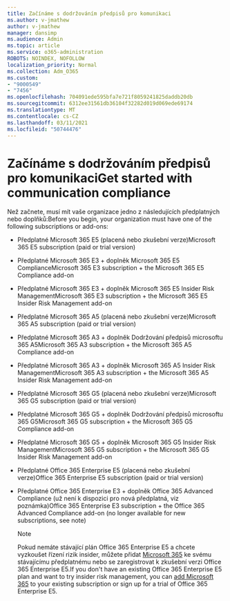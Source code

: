 ```yaml
---
title: Začínáme s dodržováním předpisů pro komunikaci
ms.author: v-jmathew
author: v-jmathew
manager: dansimp
ms.audience: Admin
ms.topic: article
ms.service: o365-administration
ROBOTS: NOINDEX, NOFOLLOW
localization_priority: Normal
ms.collection: Adm_O365
ms.custom:
- "9000549"
- "7456"
ms.openlocfilehash: 704091ede595bfa7e721f8059241825daddb20db
ms.sourcegitcommit: 6312ee31561db36104f32282d019d069ede69174
ms.translationtype: MT
ms.contentlocale: cs-CZ
ms.lasthandoff: 03/11/2021
ms.locfileid: "50744476"
---
```

# <a name="get-started-with-communication-compliance"></a><span data-ttu-id="45f43-102">Začínáme s dodržováním předpisů pro komunikaci</span><span class="sxs-lookup"><span data-stu-id="45f43-102">Get started with communication compliance</span></span>

<span data-ttu-id="45f43-103">Než začnete, musí mít vaše organizace jedno z následujících předplatných nebo doplňků:</span><span class="sxs-lookup"><span data-stu-id="45f43-103">Before you begin, your organization must have one of the following subscriptions or add-ons:</span></span>

* <span data-ttu-id="45f43-104">Předplatné Microsoft 365 E5 (placená nebo zkušební verze)</span><span class="sxs-lookup"><span data-stu-id="45f43-104">Microsoft 365 E5 subscription (paid or trial version)</span></span>
* <span data-ttu-id="45f43-105">Předplatné Microsoft 365 E3 + doplněk Microsoft 365 E5 Compliance</span><span class="sxs-lookup"><span data-stu-id="45f43-105">Microsoft 365 E3 subscription + the Microsoft 365 E5 Compliance add-on</span></span>
* <span data-ttu-id="45f43-106">Předplatné Microsoft 365 E3 + doplněk Microsoft 365 E5 Insider Risk Management</span><span class="sxs-lookup"><span data-stu-id="45f43-106">Microsoft 365 E3 subscription + the Microsoft 365 E5 Insider Risk Management add-on</span></span>
* <span data-ttu-id="45f43-107">Předplatné Microsoft 365 A5 (placená nebo zkušební verze)</span><span class="sxs-lookup"><span data-stu-id="45f43-107">Microsoft 365 A5 subscription (paid or trial version)</span></span>
* <span data-ttu-id="45f43-108">Předplatné Microsoft 365 A3 + doplněk Dodržování předpisů microsoftu 365 A5</span><span class="sxs-lookup"><span data-stu-id="45f43-108">Microsoft 365 A3 subscription + the Microsoft 365 A5 Compliance add-on</span></span>
* <span data-ttu-id="45f43-109">Předplatné Microsoft 365 A3 + doplněk Microsoft 365 A5 Insider Risk Management</span><span class="sxs-lookup"><span data-stu-id="45f43-109">Microsoft 365 A3 subscription + the Microsoft 365 A5 Insider Risk Management add-on</span></span>
* <span data-ttu-id="45f43-110">Předplatné Microsoft 365 G5 (placená nebo zkušební verze)</span><span class="sxs-lookup"><span data-stu-id="45f43-110">Microsoft 365 G5 subscription (paid or trial version)</span></span>
* <span data-ttu-id="45f43-111">Předplatné Microsoft 365 G5 + doplněk Dodržování předpisů microsoftu 365 G5</span><span class="sxs-lookup"><span data-stu-id="45f43-111">Microsoft 365 G5 subscription + the Microsoft 365 G5 Compliance add-on</span></span>
* <span data-ttu-id="45f43-112">Předplatné Microsoft 365 G5 + doplněk Microsoft 365 G5 Insider Risk Management</span><span class="sxs-lookup"><span data-stu-id="45f43-112">Microsoft 365 G5 subscription + the Microsoft 365 G5 Insider Risk Management add-on</span></span>
* <span data-ttu-id="45f43-113">Předplatné Office 365 Enterprise E5 (placená nebo zkušební verze)</span><span class="sxs-lookup"><span data-stu-id="45f43-113">Office 365 Enterprise E5 subscription (paid or trial version)</span></span>
* <span data-ttu-id="45f43-114">Předplatné Office 365 Enterprise E3 + doplněk Office 365 Advanced Compliance (už není k dispozici pro nová předplatná, viz poznámka)</span><span class="sxs-lookup"><span data-stu-id="45f43-114">Office 365 Enterprise E3 subscription + the Office 365 Advanced Compliance add-on (no longer available for new subscriptions, see note)</span></span>

    > [!NOTE]
    > <span data-ttu-id="45f43-115">Pokud nemáte stávající plán Office 365 Enterprise E5 a chcete vyzkoušet řízení rizik insider, můžete přidat [Microsoft 365](https://go.microsoft.com/fwlink/?linkid=2130508) ke svému stávajícímu předplatnému nebo se zaregistrovat k zkušební verzi Office 365 Enterprise E5.</span><span class="sxs-lookup"><span data-stu-id="45f43-115">If you don't have an existing Office 365 Enterprise E5 plan and want to try insider risk management, you can [add Microsoft 365](https://go.microsoft.com/fwlink/?linkid=2130508) to your existing subscription or sign up for a trial of Office 365 Enterprise E5.</span></span>
